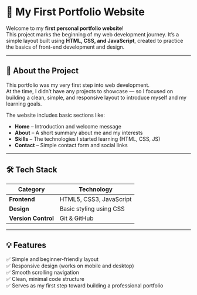 # 🌱 My First Portfolio Website

Welcome to my **first personal portfolio website**!  
This project marks the beginning of my web development journey. It’s a simple layout built using **HTML, CSS, and JavaScript**, created to practice the basics of front-end development and design.

---

## 🧠 About the Project
This portfolio was my very first step into web development.  
At the time, I didn’t have any projects to showcase — so I focused on building a clean, simple, and responsive layout to introduce myself and my learning goals.

The website includes basic sections like:
- **Home** – Introduction and welcome message  
- **About** – A short summary about me and my interests  
- **Skills** – The technologies I started learning (HTML, CSS, JS)  
- **Contact** – Simple contact form and social links  

---

## 🛠️ Tech Stack
| Category | Technology |
|-----------|-------------|
| **Frontend** | HTML5, CSS3, JavaScript |
| **Design** | Basic styling using CSS |
| **Version Control** | Git & GitHub |

---

## 💡 Features
✅ Simple and beginner-friendly layout  
✅ Responsive design (works on mobile and desktop)  
✅ Smooth scrolling navigation  
✅ Clean, minimal code structure  
✅ Serves as my first step toward building a professional portfolio 
